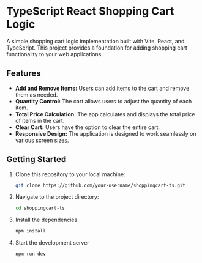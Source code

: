 # TypeScript React Shopping Cart Logic

A simple shopping cart logic implementation built with Vite, React, and TypeScript. This project provides a foundation for adding shopping cart functionality to your web applications.

## Features

- **Add and Remove Items:** Users can add items to the cart and remove them as needed.
- **Quantity Control:** The cart allows users to adjust the quantity of each item.
- **Total Price Calculation:** The app calculates and displays the total price of items in the cart.
- **Clear Cart:** Users have the option to clear the entire cart.
- **Responsive Design:** The application is designed to work seamlessly on various screen sizes.

## Getting Started

1. Clone this repository to your local machine:

   ```bash
   git clone https://github.com/your-username/shoppingcart-ts.git

2. Navigate to the project directory:

   ```bash
   cd shoppingcart-ts

3. Install the dependencies

   ```bash
   npm install

4. Start the development server

   ```bash
   npm run dev
   
   
